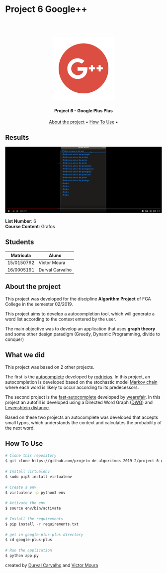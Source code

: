 # Project 6 Google++

<h1 align="center">
  <br>
    <a href="static/logo.png">
      <img src="static/googleplusplus.png" alt="Google Plus PLus Logo" width="200">
    </a>
  <br>
</h1>

<h4 align="center"> Project 6 - Google Plus Plus </h4>

<p align="center">
  <a href="#about-the-project">About the project</a> •
  <a href="#how-to-use">How To Use</a> •
</p>

## Results

<p align="center">

  [![Google++](static/yt.png)](https://youtu.be/icYBiJe6IBM)

</p>

**List Number**: 6<br>
**Course Content**: Grafos<br>

## Students
| Matrícula  | Aluno                              |
| ---------- | ---------------------------------- |
| 15/0150792 | Victor Moura                       |
| 16/0005191 | Durval Carvalho                    |

## About the project

This project was developed for the discipline
**Algorithm Project** of FGA College in the semester 02/2019.

This project aims to develop a autocompletion tool,
which will generate a word list according to the context
entered by the user.

The main objective was to develop an application that uses
**graph theory** and some other design paradigm (Greedy,
Dynamic Programming, divide to conquer)

## What we did

This project was based on 2 other projects.

The first is the [autocomplete](https://github.com/rodricios/autocomplete) developed by [rodricios](https://github.com/rodricios/). In this project, an autocompletion is developed based on the stochastic model [Markov chain](https://en.wikipedia.org/wiki/Markov_chain) where each word is likely to occur according to its predecessors.

The second project is the [fast-autocomplete](https://github.com/wearefair/fast-autocomplete) developed by [wearefair](https://github.com/wearefair). In this project an autofill is developed using a
Directed Word Graph ([DWG](https://thedeveloperblog.com/directed-acyclic-word-graph)) and [Levenshtein distance](https://en.wikipedia.org/wiki/Levenshtein_distance).

Based on these two projects an autocomplete was developed that accepts small typos, which understands the context and calculates the probability of the next word.

## How To Use

```bash
# Clone this repository
$ git clone https://github.com/projeto-de-algoritmos-2019-2/project-6-google-plus-plus google-plus-plus

# Install virtualenv
$ sudo pip3 install virtualenv

# Create a env
$ virtualenv -p python3 env

# Activate the env
$ source env/bin/activate

# Install the requirements
$ pip install -r requirements.txt

# get in google-plus-plus directory
$ cd google-plus-plus

# Run the application
$ python app.py
```

created by [Durval Carvalho](https://github.com/durvalcarvalho) and [Victor Moura](https://github.com/victorcmoura)

